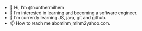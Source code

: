 - 👋 Hi, I’m @munthermilhem
- 👀 I’m interested in learning and becoming a software engineer.
- 🌱 I’m currently learning JS, java, git and github. 
- 📫 How to reach me abomlhm_mlhm2yahoo.com.

<!---
munthermilhem/munthermilhem is a ✨ special ✨ repository because its `README.md` (this file) appears on your GitHub profile.
You can click the Preview link to take a look at your changes.
--->
